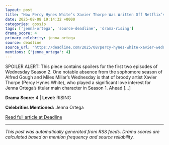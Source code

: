 ```yaml
---
layout: post
title: "How Percy Hynes White’s Xavier Thorpe Was Written Off Netflix’s ‘Wednesday’""
date: 2025-08-08 19:14:32 +0000
categories: gossip
tags: ['jenna-ortega', 'source-deadline', 'drama-rising']
drama_score: 4
primary_celebrity: jenna_ortega
source: deadline
source_url: "https://deadline.com/2025/08/percy-hynes-white-xavier-wednesday-season-2-exit-explained-1236482537/""
mentions: {'jenna_ortega': 4}
---
```


SPOILER ALERT: This piece contains spoilers for the first two episodes of Wednesday Season 2. One notable absence from the sophomore season of Alfred Gough and Miles Millar’s Wednesday is that of broody artist Xavier Thorpe (Percy Hynes White), who played a significant love interest for Jenna Ortega’s titular main character in Season 1. Ahead […]

**Drama Score:** 4 | **Level:** RISING

**Celebrities Mentioned:** Jenna Ortega

[Read full article at Deadline](https://deadline.com/2025/08/percy-hynes-white-xavier-wednesday-season-2-exit-explained-1236482537/)

---
*This post was automatically generated from RSS feeds. Drama scores are calculated based on mention frequency and source reliability.*
